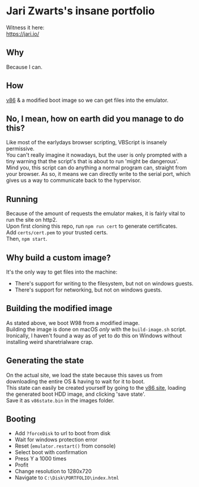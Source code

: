 # Jari Zwarts's insane portfolio

Witness it here:  
https://jari.io/

## Why
Because I can.

## How
[v86](https://github.com/copy/v86) & a modified boot image so we can get files into the emulator.

## No, I mean, how on earth did you manage to do this?
Like most of the earlydays browser scripting, VBScript is insanely permissive.   
You can't really imagine it nowadays, but the user is only prompted with a tiny warning that the script's that is about to run 'might be dangerous'.  
Mind you, this script can do anything a normal program can, straight from your browser. 
As so, it means we can directly write to the serial port, which gives us a way to communicate back to the hypervisor.

## Running
Because of the amount of requests the emulator makes, it is fairly vital to run the site on http2.  
Upon first cloning this repo, run `npm run cert` to generate certificates.  
Add `certs/cert.pem` to your trusted certs.  
Then, `npm start`.  

## Why build a custom image?
It's the only way to get files into the machine:

- There's support for writing to the filesystem, but not on windows guests.
- There's support for networking, but not on windows guests. 

## Building the modified image
As stated above, we boot W98 from a modified image.  
Building the image is done on macOS _only_ with the `build-image.sh` script.  
Ironically, I haven't found a way as of yet to do this on Windows without installing weird sharetrialware crap.

## Generating the state
On the actual site, we load the state because this saves us from downloading the entire OS & having to wait for it to boot.  
This state can easily be created yourself by going to the [v86 site](https://copy.sh/v86/), loading the generated boot HDD image, and clicking 'save state'.  
Save it as `v86state.bin` in the images folder.

## Booting

- Add `?forceDisk` to url to boot from disk
- Wait for windows protection error
- Reset (`emulator.restart()` from console)
- Select boot with confirmation
- Press Y a 1000 times
- Profit
- Change resolution to 1280x720
- Navigate to `C:\Disk\PORTFOLIO\index.html`
